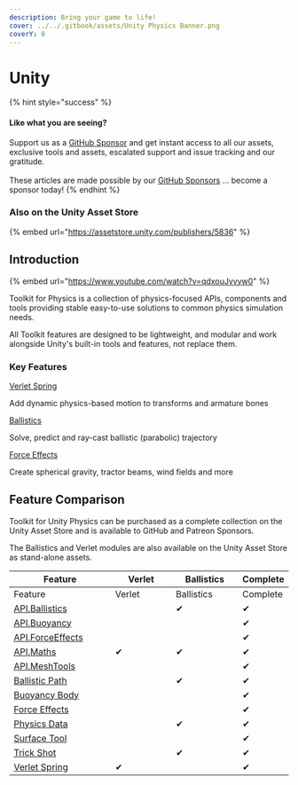 ```yaml
---
description: Bring your game to life!
cover: ../../.gitbook/assets/Unity Physics Banner.png
coverY: 0
---
```


# Unity

{% hint style="success" %}
#### Like what you are seeing?

Support us as a [GitHub Sponsor](../../become-a-sponsor/) and get instant access to all our assets, exclusive tools and assets, escalated support and issue tracking and our gratitude.\
\
These articles are made possible by our [GitHub Sponsors](../../become-a-sponsor/) ... become a sponsor today!
{% endhint %}

### Also on the Unity Asset Store

{% embed url="https://assetstore.unity.com/publishers/5836" %}

## Introduction

{% embed url="https://www.youtube.com/watch?v=qdxouJvvyw0" %}

Toolkit for Physics is a collection of physics-focused APIs, components and tools providing stable easy-to-use solutions to common physics simulation needs.

All Toolkit features are designed to be lightweight, and modular and work alongside Unity's built-in tools and features, not replace them.

### Key Features

[Verlet Spring](core-features/intorduction.md)

Add dynamic physics-based motion to transforms and armature bones

[Ballistics](core-features/ballistics-tools.md)

Solve, predict and ray-cast ballistic (parabolic) trajectory

[Force Effects](core-features/force-effect-framework.md)

Create spherical gravity, tractor beams, wind fields and more

## Feature Comparison

Toolkit for Unity Physics can be purchased as a complete collection on the Unity Asset Store and is available to GitHub and Patreon Sponsors.

The Ballistics and Verlet modules are also available on the Unity Asset Store as stand-alone assets.

<table data-header-hidden><thead><tr><th width="218.202216066482">Feature</th><th width="150">Verlet</th><th width="145">Ballistics</th><th>Complete</th></tr></thead><tbody><tr><td>Feature</td><td>Verlet</td><td>Ballistics</td><td>Complete</td></tr><tr><td><a href="api/ballistics.md">API.Ballistics</a></td><td></td><td>✔</td><td>✔</td></tr><tr><td><a href="api/buoyancy.md">API.Buoyancy</a></td><td></td><td></td><td>✔</td></tr><tr><td><a href="api/force-effects.md">API.ForceEffects</a></td><td></td><td></td><td>✔</td></tr><tr><td><a href="api/maths.md">API.Maths</a></td><td>✔</td><td>✔</td><td>✔</td></tr><tr><td><a href="api/mesh-tools.md">API.MeshTools</a></td><td></td><td></td><td>✔</td></tr><tr><td><a href="components/ballistic-path-line-render.md">Ballistic Path</a></td><td></td><td>✔</td><td>✔</td></tr><tr><td><a href="components/buoyant-body.md">Buoyancy Body</a></td><td></td><td></td><td>✔</td></tr><tr><td><a href="objects/force-effect/">Force Effects</a></td><td></td><td></td><td>✔</td></tr><tr><td><a href="components/physics-data.md">Physics Data</a></td><td></td><td>✔</td><td>✔</td></tr><tr><td><a href="components/surface-tool.md">Surface Tool</a></td><td></td><td></td><td>✔</td></tr><tr><td><a href="components/trick-shot.md">Trick Shot</a></td><td></td><td>✔</td><td>✔</td></tr><tr><td><a href="components/verlet-spring.md">Verlet Spring</a></td><td>✔</td><td></td><td>✔</td></tr></tbody></table>



